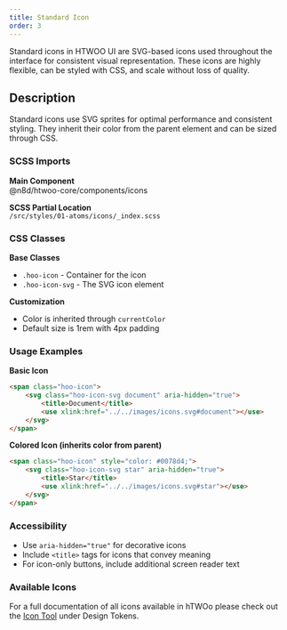 ```yaml
---
title: Standard Icon
order: 3
---
```


Standard icons in HTWOO UI are SVG-based icons used throughout the interface for consistent visual representation. These icons are highly flexible, can be styled with CSS, and scale without loss of quality.

## Description

Standard icons use SVG sprites for optimal performance and consistent styling. They inherit their color from the parent element and can be sized through CSS.

### SCSS Imports

**Main Component**\
@n8d/htwoo-core/components/icons

**SCSS Partial Location**\
`/src/styles/01-atoms/icons/_index.scss`

### CSS Classes

**Base Classes**
- `.hoo-icon` - Container for the icon
- `.hoo-icon-svg` - The SVG icon element

**Customization**
- Color is inherited through `currentColor`
- Default size is 1rem with 4px padding

### Usage Examples

**Basic Icon**
```html
<span class="hoo-icon">
    <svg class="hoo-icon-svg document" aria-hidden="true">
        <title>Document</title>
        <use xlink:href="../../images/icons.svg#document"></use>
    </svg>
</span>
```

**Colored Icon (inherits color from parent)**
```html
<span class="hoo-icon" style="color: #0078d4;">
    <svg class="hoo-icon-svg star" aria-hidden="true">
        <title>Star</title>
        <use xlink:href="../../images/icons.svg#star"></use>
    </svg>
</span>
```

### Accessibility

- Use `aria-hidden="true"` for decorative icons
- Include `<title>` tags for icons that convey meaning
- For icon-only buttons, include additional screen reader text

### Available Icons

For a full documentation of all icons available in hTWOo please check out the [Icon Tool](?p=design-tokens-icon-overview) under Design Tokens.